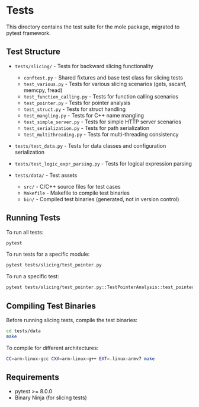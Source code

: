 # Tests

This directory contains the test suite for the mole package, migrated to pytest framework.

## Test Structure

- `tests/slicing/` - Tests for backward slicing functionality
  - `conftest.py` - Shared fixtures and base test class for slicing tests
  - `test_various.py` - Tests for various slicing scenarios (gets, sscanf, memcpy, fread)
  - `test_function_calling.py` - Tests for function calling scenarios
  - `test_pointer.py` - Tests for pointer analysis
  - `test_struct.py` - Tests for struct handling
  - `test_mangling.py` - Tests for C++ name mangling
  - `test_simple_server.py` - Tests for simple HTTP server scenarios
  - `test_serialization.py` - Tests for path serialization
  - `test_multithreading.py` - Tests for multi-threading consistency

- `tests/test_data.py` - Tests for data classes and configuration serialization
- `tests/test_logic_expr_parsing.py` - Tests for logical expression parsing

- `tests/data/` - Test assets
  - `src/` - C/C++ source files for test cases
  - `Makefile` - Makefile to compile test binaries
  - `bin/` - Compiled test binaries (generated, not in version control)

## Running Tests

To run all tests:
```bash
pytest
```

To run tests for a specific module:
```bash
pytest tests/slicing/test_pointer.py
```

To run a specific test:
```bash
pytest tests/slicing/test_pointer.py::TestPointerAnalysis::test_pointer_analysis_01
```

## Compiling Test Binaries

Before running slicing tests, compile the test binaries:
```bash
cd tests/data
make
```

To compile for different architectures:
```bash
CC=arm-linux-gcc CXX=arm-linux-g++ EXT=.linux-armv7 make
```

## Requirements

- pytest >= 8.0.0
- Binary Ninja (for slicing tests)
